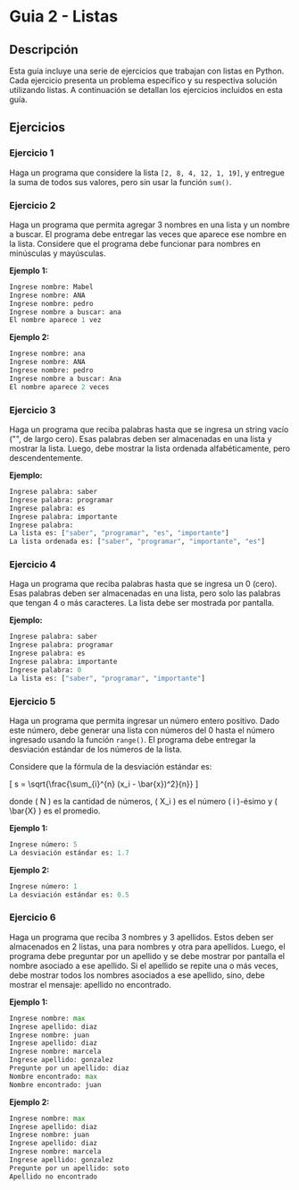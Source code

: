 # Guia 2 - Listas

## Descripción

Esta guía incluye una serie de ejercicios que trabajan con listas en Python. Cada ejercicio presenta un problema específico y su respectiva solución utilizando listas. A continuación se detallan los ejercicios incluidos en esta guía.

## Ejercicios

### Ejercicio 1

Haga un programa que considere la lista `[2, 8, 4, 12, 1, 19]`, y entregue la suma de todos sus valores, pero sin usar la función `sum()`.

### Ejercicio 2

Haga un programa que permita agregar 3 nombres en una lista y un nombre a buscar. El programa debe entregar las veces que aparece ese nombre en la lista. Considere que el programa debe funcionar para nombres en minúsculas y mayúsculas.

**Ejemplo 1:**

```python
Ingrese nombre: Mabel
Ingrese nombre: ANA
Ingrese nombre: pedro
Ingrese nombre a buscar: ana
El nombre aparece 1 vez
```


**Ejemplo 2:**

```python
Ingrese nombre: ana
Ingrese nombre: ANA
Ingrese nombre: pedro
Ingrese nombre a buscar: Ana
El nombre aparece 2 veces
```


### Ejercicio 3

Haga un programa que reciba palabras hasta que se ingresa un string vacío ("", de largo cero). Esas palabras deben ser almacenadas en una lista y mostrar la lista. Luego, debe mostrar la lista ordenada alfabéticamente, pero descendentemente.

**Ejemplo:**

```python
Ingrese palabra: saber
Ingrese palabra: programar
Ingrese palabra: es
Ingrese palabra: importante
Ingrese palabra:
La lista es: ["saber", "programar", "es", "importante"]
La lista ordenada es: ["saber", "programar", "importante", "es"]
```	


### Ejercicio 4

Haga un programa que reciba palabras hasta que se ingresa un 0 (cero). Esas palabras deben ser almacenadas en una lista, pero solo las palabras que tengan 4 o más caracteres. La lista debe ser mostrada por pantalla.

**Ejemplo:**

```python
Ingrese palabra: saber
Ingrese palabra: programar
Ingrese palabra: es
Ingrese palabra: importante
Ingrese palabra: 0
La lista es: ["saber", "programar", "importante"]
```


### Ejercicio 5

Haga un programa que permita ingresar un número entero positivo. Dado este número, debe generar una lista con números del 0 hasta el número ingresado usando la función `range()`. El programa debe entregar la desviación estándar de los números de la lista.

Considere que la fórmula de la desviación estándar es:

\[ s = \sqrt{\frac{\sum_{i}^{n} (x_i - \bar{x})^2}{n}} \]


donde \( N \) es la cantidad de números, \( X_i \) es el número \( i \)-ésimo y \( \bar{X} \) es el promedio.

**Ejemplo 1:**

```python
Ingrese número: 5
La desviación estándar es: 1.7
```


**Ejemplo 2:**

```python
Ingrese número: 1
La desviación estándar es: 0.5
```


### Ejercicio 6

Haga un programa que reciba 3 nombres y 3 apellidos. Estos deben ser almacenados en 2 listas, una para nombres y otra para apellidos. Luego, el programa debe preguntar por un apellido y se debe mostrar por pantalla el nombre asociado a ese apellido. Si el apellido se repite una o más veces, debe mostrar todos los nombres asociados a ese apellido, sino, debe mostrar el mensaje: apellido no encontrado.

**Ejemplo 1:**

```python
Ingrese nombre: max
Ingrese apellido: diaz
Ingrese nombre: juan
Ingrese apellido: diaz
Ingrese nombre: marcela
Ingrese apellido: gonzalez
Pregunte por un apellido: diaz
Nombre encontrado: max
Nombre encontrado: juan
```

**Ejemplo 2:**

```python
Ingrese nombre: max
Ingrese apellido: diaz
Ingrese nombre: juan
Ingrese apellido: diaz
Ingrese nombre: marcela
Ingrese apellido: gonzalez
Pregunte por un apellido: soto
Apellido no encontrado
```